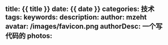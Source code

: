 title: {{ title }}
date: {{ date }}
categories: 技术
tags: 
keywords: 
description: 
author: mzeht
avatar: /images/favicon.png
authorDesc: 一个写代码的
photos: 
---